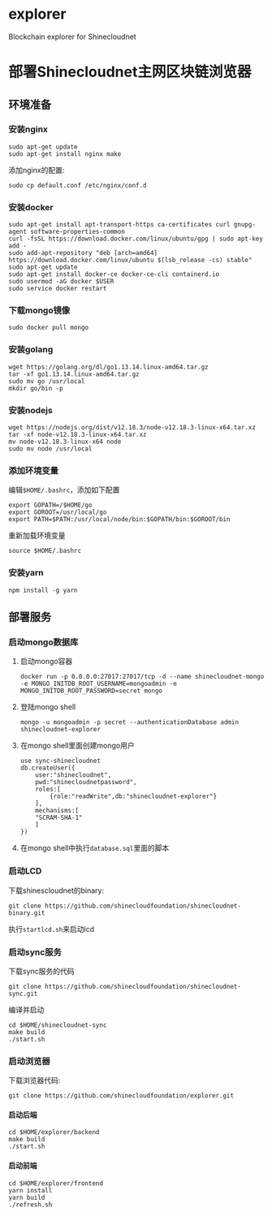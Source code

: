 # explorer
Blockchain explorer for Shinecloudnet

# 部署Shinecloudnet主网区块链浏览器

## 环境准备

### 安装nginx

```shell script
sudo apt-get update
sudo apt-get install nginx make
```
添加nginx的配置:
```shell script
sudo cp default.conf /etc/nginx/conf.d
```

### 安装docker

```shell script
sudo apt-get install apt-transport-https ca-certificates curl gnupg-agent software-properties-common
curl -fsSL https://download.docker.com/linux/ubuntu/gpg | sudo apt-key add -
sudo add-apt-repository "deb [arch=amd64] https://download.docker.com/linux/ubuntu $(lsb_release -cs) stable"
sudo apt-get update
sudo apt-get install docker-ce docker-ce-cli containerd.io
sudo usermod -aG docker $USER
sudo service docker restart
```

### 下载mongo镜像

```shell script
sudo docker pull mongo
```

### 安装golang

```shell script
wget https://golang.org/dl/go1.13.14.linux-amd64.tar.gz
tar -xf go1.13.14.linux-amd64.tar.gz
sudo mv go /usr/local
mkdir go/bin -p
```

### 安装nodejs

```shell script
wget https://nodejs.org/dist/v12.18.3/node-v12.18.3-linux-x64.tar.xz
tar -xf node-v12.18.3-linux-x64.tar.xz
mv node-v12.18.3-linux-x64 node
sudo mv node /usr/local
```

### 添加环境变量

编辑`$HOME/.bashrc`，添加如下配置

```shell script
export GOPATH=/$HOME/go
export GOROOT=/usr/local/go
export PATH=$PATH:/usr/local/node/bin:$GOPATH/bin:$GOROOT/bin
```

重新加载环境变量
```shell script
source $HOME/.bashrc
```

### 安装yarn

```shell script
npm install -g yarn
```

## 部署服务

### 启动mongo数据库

1. 启动mongo容器

    ```shell script
    docker run -p 0.0.0.0:27017:27017/tcp -d --name shinecloudnet-mongo -e MONGO_INITDB_ROOT_USERNAME=mongoadmin -e MONGO_INITDB_ROOT_PASSWORD=secret mongo
    ```

2. 登陆mongo shell

    ```shell script
    mongo -u mongoadmin -p secret --authenticationDatabase admin shinecloudnet-explorer
    ```

3. 在mongo shell里面创建mongo用户

    ```
    use sync-shinecloudnet
    db.createUser({
        user:"shinecloudnet",
        pwd:"shinecloudnetpassword",
        roles:[
            {role:"readWrite",db:"shinecloudnet-explorer"}
        ],
        mechanisms:[
        "SCRAM-SHA-1"
        ]
    })
    ```

4. 在mongo shell中执行`database.sql`里面的脚本

### 启动LCD

下载shinescloudnet的binary:

```shell script
git clone https://github.com/shinecloudfoundation/shinecloudnet-binary.git
```

执行`startlcd.sh`来启动lcd

### 启动sync服务

下载sync服务的代码
```shell script
git clone https://github.com/shinecloudfoundation/shinecloudnet-sync.git
```

编译并启动
```shell script
cd $HOME/shinecloudnet-sync
make build
./start.sh
```

### 启动浏览器

下载浏览器代码:
```shell script
git clone https://github.com/shinecloudfoundation/explorer.git
```

#### 启动后端

```shell script
cd $HOME/explorer/backend
make build
./start.sh
```

#### 启动前端

```shell script
cd $HOME/explorer/frontend
yarn install
yarn build
./refresh.sh
```

